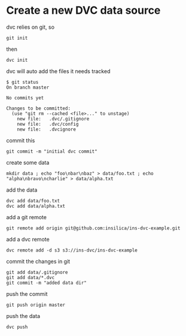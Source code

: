 # Create a new DVC data source

dvc relies on git, so
```
git init
```

then

```
dvc init
```

dvc will auto add the files it needs tracked
```
$ git status
On branch master

No commits yet

Changes to be committed:
  (use "git rm --cached <file>..." to unstage)
	new file:   .dvc/.gitignore
	new file:   .dvc/config
	new file:   .dvcignore
```
commit this

```
git commit -m "initial dvc commit"
```

create some data
```
mkdir data ; echo "foo\nbar\nbaz" > data/foo.txt ; echo "alpha\nbravo\ncharlie" > data/alpha.txt
```

add the data
```
dvc add data/foo.txt
dvc add data/alpha.txt
```
add a git remote
```
git remote add origin git@github.com:insilica/ins-dvc-example.git
```

add a dvc remote

```
dvc remote add -d s3 s3://ins-dvc/ins-dvc-example
```


commit the changes in git
```
git add data/.gitignore
git add data/*.dvc
git commit -m "added data dir"
```

push the commit
```
git push origin master
```

push the data

```
dvc push
```


